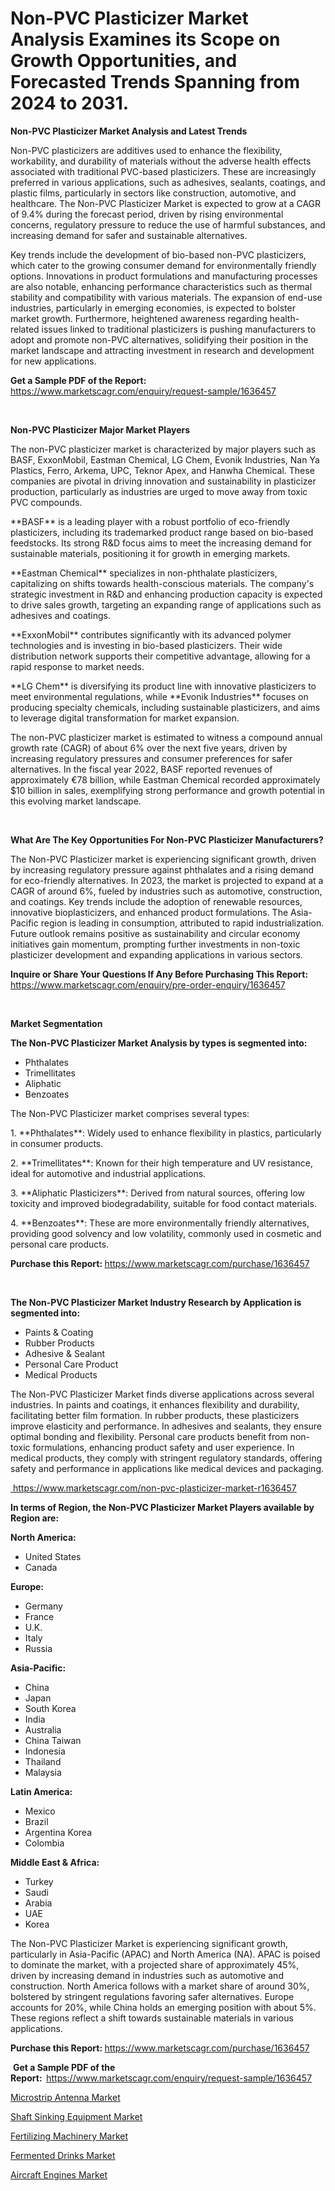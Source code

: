 <p><h1>Non-PVC Plasticizer Market Analysis Examines its Scope on Growth Opportunities, and Forecasted Trends Spanning from 2024 to 2031.</h1></p><p><strong>Non-PVC Plasticizer Market Analysis and Latest Trends</strong></p>
<p><p>Non-PVC plasticizers are additives used to enhance the flexibility, workability, and durability of materials without the adverse health effects associated with traditional PVC-based plasticizers. These are increasingly preferred in various applications, such as adhesives, sealants, coatings, and plastic films, particularly in sectors like construction, automotive, and healthcare. The Non-PVC Plasticizer Market is expected to grow at a CAGR of 9.4% during the forecast period, driven by rising environmental concerns, regulatory pressure to reduce the use of harmful substances, and increasing demand for safer and sustainable alternatives. </p><p>Key trends include the development of bio-based non-PVC plasticizers, which cater to the growing consumer demand for environmentally friendly options. Innovations in product formulations and manufacturing processes are also notable, enhancing performance characteristics such as thermal stability and compatibility with various materials. The expansion of end-use industries, particularly in emerging economies, is expected to bolster market growth. Furthermore, heightened awareness regarding health-related issues linked to traditional plasticizers is pushing manufacturers to adopt and promote non-PVC alternatives, solidifying their position in the market landscape and attracting investment in research and development for new applications.</p></p>
<p><strong>Get a Sample PDF of the Report:&nbsp;</strong> <a href="https://www.marketscagr.com/enquiry/request-sample/1636457?utm_campaign=1282&utm_medium=2&utm_source=Github&utm_content=ia&utm_term=18102024&utm_id=non-pvc-plasticizer">https://www.marketscagr.com/enquiry/request-sample/1636457</a></p>
<p>&nbsp;</p>
<p><strong>Non-PVC Plasticizer Major Market Players</strong></p>
<p><p>The non-PVC plasticizer market is characterized by major players such as BASF, ExxonMobil, Eastman Chemical, LG Chem, Evonik Industries, Nan Ya Plastics, Ferro, Arkema, UPC, Teknor Apex, and Hanwha Chemical. These companies are pivotal in driving innovation and sustainability in plasticizer production, particularly as industries are urged to move away from toxic PVC compounds.</p><p>**BASF** is a leading player with a robust portfolio of eco-friendly plasticizers, including its trademarked product range based on bio-based feedstocks. Its strong R&D focus aims to meet the increasing demand for sustainable materials, positioning it for growth in emerging markets.</p><p>**Eastman Chemical** specializes in non-phthalate plasticizers, capitalizing on shifts towards health-conscious materials. The company's strategic investment in R&D and enhancing production capacity is expected to drive sales growth, targeting an expanding range of applications such as adhesives and coatings.</p><p>**ExxonMobil** contributes significantly with its advanced polymer technologies and is investing in bio-based plasticizers. Their wide distribution network supports their competitive advantage, allowing for a rapid response to market needs.</p><p>**LG Chem** is diversifying its product line with innovative plasticizers to meet environmental regulations, while **Evonik Industries** focuses on producing specialty chemicals, including sustainable plasticizers, and aims to leverage digital transformation for market expansion.</p><p>The non-PVC plasticizer market is estimated to witness a compound annual growth rate (CAGR) of about 6% over the next five years, driven by increasing regulatory pressures and consumer preferences for safer alternatives. In the fiscal year 2022, BASF reported revenues of approximately €78 billion, while Eastman Chemical recorded approximately $10 billion in sales, exemplifying strong performance and growth potential in this evolving market landscape.</p></p>
<p>&nbsp;</p>
<p><strong>What Are The Key Opportunities For Non-PVC Plasticizer Manufacturers?</strong></p>
<p><p>The Non-PVC Plasticizer market is experiencing significant growth, driven by increasing regulatory pressure against phthalates and a rising demand for eco-friendly alternatives. In 2023, the market is projected to expand at a CAGR of around 6%, fueled by industries such as automotive, construction, and coatings. Key trends include the adoption of renewable resources, innovative bioplasticizers, and enhanced product formulations. The Asia-Pacific region is leading in consumption, attributed to rapid industrialization. Future outlook remains positive as sustainability and circular economy initiatives gain momentum, prompting further investments in non-toxic plasticizer development and expanding applications in various sectors.</p></p>
<p><strong>Inquire or Share Your Questions If Any Before Purchasing This Report:</strong> <a href="https://www.marketscagr.com/enquiry/pre-order-enquiry/1636457?utm_campaign=1282&utm_medium=2&utm_source=Github&utm_content=ia&utm_term=18102024&utm_id=non-pvc-plasticizer">https://www.marketscagr.com/enquiry/pre-order-enquiry/1636457</a></p>
<p>&nbsp;</p>
<p><strong>Market Segmentation</strong></p>
<p><strong>The Non-PVC Plasticizer Market Analysis by types is segmented into:</strong></p>
<p><ul><li>Phthalates</li><li>Trimellitates</li><li>Aliphatic</li><li>Benzoates</li></ul></p>
<p><p>The Non-PVC Plasticizer market comprises several types: </p><p>1. **Phthalates**: Widely used to enhance flexibility in plastics, particularly in consumer products.</p><p>  </p><p>2. **Trimellitates**: Known for their high temperature and UV resistance, ideal for automotive and industrial applications.</p><p>3. **Aliphatic Plasticizers**: Derived from natural sources, offering low toxicity and improved biodegradability, suitable for food contact materials.</p><p>4. **Benzoates**: These are more environmentally friendly alternatives, providing good solvency and low volatility, commonly used in cosmetic and personal care products.</p></p>
<p><strong>Purchase this Report:&nbsp;</strong><a href="https://www.marketscagr.com/purchase/1636457?utm_campaign=1282&utm_medium=2&utm_source=Github&utm_content=ia&utm_term=18102024&utm_id=non-pvc-plasticizer">https://www.marketscagr.com/purchase/1636457</a></p>
<p>&nbsp;</p>
<p><strong>The Non-PVC Plasticizer Market Industry Research by Application is segmented into:</strong></p>
<p><ul><li>Paints & Coating</li><li>Rubber Products</li><li>Adhesive & Sealant</li><li>Personal Care Product</li><li>Medical Products</li></ul></p>
<p><p>The Non-PVC Plasticizer Market finds diverse applications across several industries. In paints and coatings, it enhances flexibility and durability, facilitating better film formation. In rubber products, these plasticizers improve elasticity and performance. In adhesives and sealants, they ensure optimal bonding and flexibility. Personal care products benefit from non-toxic formulations, enhancing product safety and user experience. In medical products, they comply with stringent regulatory standards, offering safety and performance in applications like medical devices and packaging.</p></p>
<p><a href="https://www.marketscagr.com/non-pvc-plasticizer-market-r1636457?utm_campaign=1282&utm_medium=2&utm_source=Github&utm_content=ia&utm_term=18102024&utm_id=non-pvc-plasticizer">&nbsp;https://www.marketscagr.com/non-pvc-plasticizer-market-r1636457</a></p>
<p><strong>In terms of Region, the Non-PVC Plasticizer Market Players available by Region are:</strong></p>
<p>
    <p> <strong> North America: </strong>
        <ul>
            <li>United States</li>
            <li>Canada</li>
        </ul>
        </p> 
    <p> <strong> Europe: </strong>
        <ul>
            <li>Germany</li>
            <li>France</li>
            <li>U.K.</li>
            <li>Italy</li>
            <li>Russia</li>
        </ul>
        </p> 
    <p> <strong> Asia-Pacific: </strong>
        <ul>
            <li>China</li>
            <li>Japan</li>
            <li>South Korea</li>
            <li>India</li>
            <li>Australia</li>
            <li>China Taiwan</li>
            <li>Indonesia</li>
            <li>Thailand</li>
            <li>Malaysia</li>
        </ul>
        </p> 
    <p> <strong> Latin America: </strong>
        <ul>
            <li>Mexico</li>
            <li>Brazil</li>
            <li>Argentina Korea</li>
            <li>Colombia</li>
        </ul>
        </p> 
    <p> <strong> Middle East & Africa: </strong>
        <ul>
            <li>Turkey</li>
            <li>Saudi</li>
            <li>Arabia</li>
            <li>UAE</li>
            <li>Korea</li>
        </ul>
    </p>
    </p>
<p><p>The Non-PVC Plasticizer Market is experiencing significant growth, particularly in Asia-Pacific (APAC) and North America (NA). APAC is poised to dominate the market, with a projected share of approximately 45%, driven by increasing demand in industries such as automotive and construction. North America follows with a market share of around 30%, bolstered by stringent regulations favoring safer alternatives. Europe accounts for 20%, while China holds an emerging position with about 5%. These regions reflect a shift towards sustainable materials in various applications.</p></p>
<p><strong>Purchase this Report: </strong><a href="https://www.marketscagr.com/purchase/1636457?utm_campaign=1282&utm_medium=2&utm_source=Github&utm_content=ia&utm_term=18102024&utm_id=non-pvc-plasticizer">https://www.marketscagr.com/purchase/1636457</a></p>
<p>&nbsp;<strong>Get a Sample PDF of the Report:&nbsp;&nbsp;</strong><a href="https://www.marketscagr.com/enquiry/request-sample/1636457?utm_campaign=1282&utm_medium=2&utm_source=Github&utm_content=ia&utm_term=18102024&utm_id=non-pvc-plasticizer">https://www.marketscagr.com/enquiry/request-sample/1636457</a></p>
<p><strong></strong></p>
<p><p><a href="https://issuu.com/reportprime-2/docs/microstrip-antenna-market-size-2030_5284926cf5133e?utm_campaign=1282&utm_medium=2&utm_source=Github&utm_content=ia&utm_term=18102024&utm_id=non-pvc-plasticizer">Microstrip Antenna Market</a></p><p><a href="https://issuu.com/reportprime-2/docs/shaft-sinking-equipment-market-size_9dd0dd7a2de5cb?utm_campaign=1282&utm_medium=2&utm_source=Github&utm_content=ia&utm_term=18102024&utm_id=non-pvc-plasticizer">Shaft Sinking Equipment Market</a></p><p><a href="https://www.linkedin.com/pulse/fertilizing-machinery-market-outlook-current-assessment-avjkf?utm_campaign=1282&utm_medium=2&utm_source=Github&utm_content=ia&utm_term=18102024&utm_id=non-pvc-plasticizer">Fertilizing Machinery Market</a></p><p><a href="https://www.linkedin.com/pulse/fermented-drinks-sector-surge-97-growth-roadmap-2031-xug9e?utm_campaign=1282&utm_medium=2&utm_source=Github&utm_content=ia&utm_term=18102024&utm_id=non-pvc-plasticizer">Fermented Drinks Market</a></p><p><a href="https://www.linkedin.com/pulse/consumer-behavior-shifts-aircraft-engines-market-demand-analysis-4udjf?utm_campaign=1282&utm_medium=2&utm_source=Github&utm_content=ia&utm_term=18102024&utm_id=non-pvc-plasticizer">Aircraft Engines Market</a></p></p>